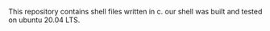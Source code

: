 This repository contains shell files written in c.
our shell was built and tested on ubuntu 20.04 LTS.

